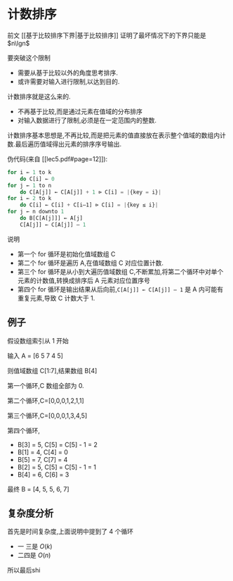 # 计数排序

前文 [[基于比较排序下界|基于比较排序]] 证明了最坏情况下的下界只能是 $n\lgn$

要突破这个限制

- 需要从基于比较以外的角度思考排序.
- 或许需要对输入进行限制,以达到目的.

计数排序就是这么来的.

- 不再基于比较,而是通过元素在值域的分布排序
- 对输入数据进行了限制,必须是在一定范围内的整数.

计数排序基本思想是,不再比较,而是把元素的值直接放在表示整个值域的数组内计数.最后遍历值域得出元素的排序序号输出.

伪代码(来自 [[lec5.pdf#page=12]]):

```js
for i ← 1 to k
	do C[i] ← 0
for j ← 1 to n
	do C[A[j]] ← C[A[j]] + 1 ⊳ C[i] = |{key = i}|
for i ← 2 to k
	do C[i] ← C[i] + C[i–1] ⊳ C[i] = |{key ≤ i}|
for j ← n downto 1
	do B[C[A[j]]] ← A[j]
	C[A[j]] ← C[A[j]] – 1
```

说明
- 第一个 for 循环是初始化值域数组 C
- 第二个 for 循环是遍历 A,在值域数组 C 对应位置计数.
- 第三个 for 循环是从小到大遍历值域数组 C,不断累加,将第二个循环中对单个元素的计数值,转换成排序后 A 元素对应位置序号
- 第四个 for 循环是输出结果从后向前,`C[A[j]] ← C[A[j]] – 1` 是 A 内可能有重复元素,导致 C 计数大于 1.

## 例子

假设数组索引从 1 开始

输入 A = [6 5 7 4 5]

则值域数组 C[1:7],结果数组 B[4]

第一个循环,C 数组全部为 0.

第二个循环,C=[0,0,0,1,2,1,1]

第三个循环,C=[0,0,0,1,3,4,5]

第四个循环,

- B[3] = 5, C[5] = C[5] - 1 = 2
- B[1] = 4, C[4] = 0
- B[5] = 7, C[7] = 4
- B[2] = 5, C[5] = C[5] - 1 = 1
- B[4] = 6, C[6] = 3

最终 B = [4, 5, 5, 6, 7]

## 复杂度分析

首先是时间复杂度,上面说明中提到了 4 个循环

- 一 三是 $O(k)$
- 二四是 $O(n)$

所以最后shi